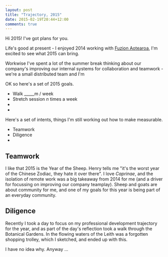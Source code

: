 ```yaml
---
layout: post
title: "Trajectory, 2015"
date: 2015-02-19T20:44+12:00
comments: true
---
```


Hi 2015! I've got plans for you.

Life's good at present - I enjoyed 2014 working with [Fuzion Aotearoa](https://fuzion.co.nz), I'm excited to see what 2015 can bring.

Workwise I've spent a lot of the summer break thinking about our company's improving our internal systems for collaboration and teamwork - we're a small distributed team and I'm

OK so here's a set of 2015 goals.

* Walk _____m / week
* Stretch session _n_ times a week
*
*

Here's a set of intents, things I'm still working out how to make measurable.

* Teamwork
* Diligence
*

## Teamwork

I like that 2015 is the Year of the Sheep. Henry tells me "it's the worst year of the Chinese Zodiac, they hate it over there". I love _Caprinae_, and the isolation of remote work was a big takeaway from 2014 for me (and a driver for focussing on improving our company teamplay). Sheep and goats are about community for me, and one of my goals for this year is being part of an everyday community.

## Diligence

Recently I took a day to focus on my professional development trajectory for the year, and as part of the day's reflection took a walk through the Botanical Gardens. In the flowing waters of the Leith was a forgotten shopping trolley, which I sketched, and ended up with this.

I have no idea why. Anyway ...
